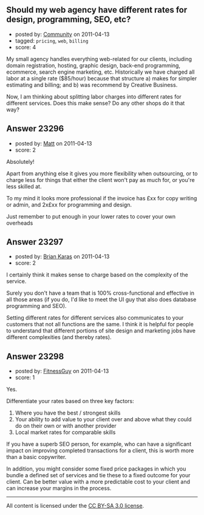 ## Should my web agency have different rates for design, programming, SEO, etc?

- posted by: [Community](https://stackexchange.com/users/-1/-1-community) on 2011-04-13
- tagged: `pricing`, `web`, `billing`
- score: 4

My small agency handles everything web-related for our clients, including domain registration, hosting, graphic design, back-end programming, ecommerce, search engine marketing, etc.  Historically we have charged all labor at a single rate ($85/hour) because that structure a) makes for simpler estimating and billing; and b) was recommend by Creative Business.  

Now, I am thinking about splitting labor charges into different rates for different services.  Does this make sense?  Do any other shops do it that way?


## Answer 23296

- posted by: [Matt](https://stackexchange.com/users/-1/8784-matt) on 2011-04-13
- score: 2

Absolutely!

Apart from anything else it gives you more flexibility when outsourcing, or to charge less for things that either the client won't pay as much for, or you're less skilled at.

To my mind it looks more professional if the invoice has £xx for copy writing or admin, and 2x£xx for programming and design.

Just remember to put enough in your lower rates to cover your own overheads



## Answer 23297

- posted by: [Brian Karas](https://stackexchange.com/users/-1/8465-brian-karas) on 2011-04-13
- score: 2

I certainly think it makes sense to charge based on the complexity of the service.

Surely you don't have a team that is 100% cross-functional and effective in all those areas (if you do, I'd like to meet the UI guy that also does database programming and SEO).

Setting different rates for different services also communicates to your customers that not all functions are the same.  I think it is helpful for people to understand that different portions of site design and marketing jobs have different complexities (and thereby rates).


## Answer 23298

- posted by: [FitnessGuy](https://stackexchange.com/users/-1/9316-fitnessguy) on 2011-04-13
- score: 1

Yes. 

Differentiate your rates based on three key factors:

 1. Where you have the best / strongest skills
 2. Your ability to add value to your client over and above what they could do on their own or with another provider
 3. Local market rates for comparable skills

If you have a superb SEO person, for example, who can have a significant impact on improving completed transactions for a client, this is worth more than a basic copywriter.

In addition, you might consider some fixed price packages in which you bundle a defined set of services and tie these to a fixed outcome for your client. Can be better value with a more predictable cost to your client and can increase your margins in the process. 



---

All content is licensed under the [CC BY-SA 3.0 license](https://creativecommons.org/licenses/by-sa/3.0/).
